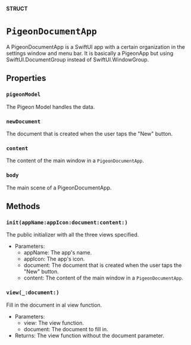 **STRUCT**

# `PigeonDocumentApp`

A PigeonDocumentApp is a SwiftUI app with a certain organization in the settings window and menu bar.
It is basically a PigeonApp but using SwiftUI.DocumentGroup instead of SwiftUI.WindowGroup.

## Properties
### `pigeonModel`

The Pigeon Model handles the data.

### `newDocument`

The document that is created when the user taps the "New" button.

### `content`

The content of the main window in a ``PigeonDocumentApp``.

### `body`

The main scene of a PigeonDocumentApp.

## Methods
### `init(appName:appIcon:document:content:)`

The public initializer with all the three views specified.
- Parameters:
  - appName: The app's name.
  - appIcon: The app's icon.
  - document: The document that is created when the user taps the "New" button.
  - content: The content of the main window in a ``PigeonDocumentApp``.

### `view(_:document:)`

Fill in the document in al view function.
- Parameters:
  - view: The view function.
  - document: The document to fill in.
- Returns: The view function without the document parameter.
